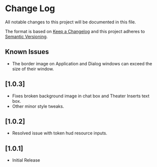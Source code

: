 # Change Log
All notable changes to this project will be documented in this file.
 
The format is based on [Keep a Changelog](http://keepachangelog.com/)
and this project adheres to [Semantic Versioning](http://semver.org/).

## Known Issues
- The border image on Application and Dialog windows can exceed the size of their window.

## [1.0.3]
- Fixes broken background image in chat box and Theater Inserts text box.
- Other minor style tweaks.

## [1.0.2]
- Resolved issue with token hud resource inputs.

## [1.0.1]
- Initial Release